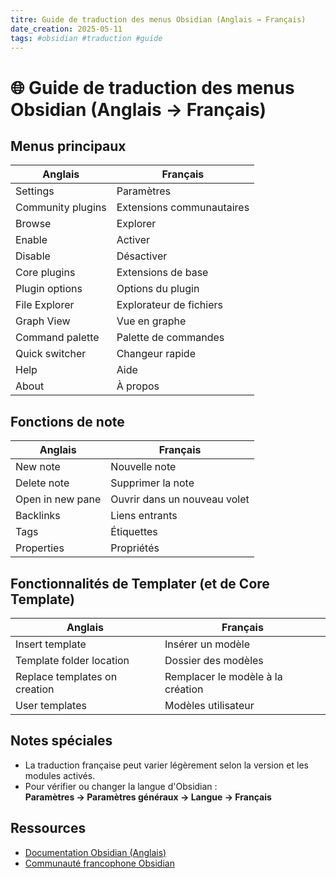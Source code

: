 ```yaml
---
titre: Guide de traduction des menus Obsidian (Anglais → Français)
date_creation: 2025-05-11
tags: #obsidian #traduction #guide
---
```


# 🌐 Guide de traduction des menus Obsidian (Anglais → Français)

## Menus principaux
| Anglais            | Français                     |
|--------------------|------------------------------|
| Settings            | Paramètres                   |
| Community plugins   | Extensions communautaires    |
| Browse              | Explorer                     |
| Enable              | Activer                      |
| Disable             | Désactiver                   |
| Core plugins        | Extensions de base           |
| Plugin options      | Options du plugin            |
| File Explorer       | Explorateur de fichiers      |
| Graph View          | Vue en graphe                |
| Command palette     | Palette de commandes         |
| Quick switcher      | Changeur rapide              |
| Help                | Aide                         |
| About               | À propos                     |

## Fonctions de note
| Anglais             | Français                     |
|---------------------|------------------------------|
| New note            | Nouvelle note                |
| Delete note         | Supprimer la note            |
| Open in new pane    | Ouvrir dans un nouveau volet |
| Backlinks           | Liens entrants               |
| Tags                | Étiquettes                   |
| Properties          | Propriétés                   |

## Fonctionnalités de Templater (et de Core Template)
| Anglais                     | Français                        |
|-----------------------------|---------------------------------|
| Insert template              | Insérer un modèle               |
| Template folder location     | Dossier des modèles             |
| Replace templates on creation| Remplacer le modèle à la création |
| User templates               | Modèles utilisateur             |

## Notes spéciales
- La traduction française peut varier légèrement selon la version et les modules activés.
- Pour vérifier ou changer la langue d'Obsidian :  
  **Paramètres → Paramètres généraux → Langue → Français**

## Ressources
- [Documentation Obsidian (Anglais)](https://help.obsidian.md)
- [Communauté francophone Obsidian](https://www.obsidian-francophone.com)

